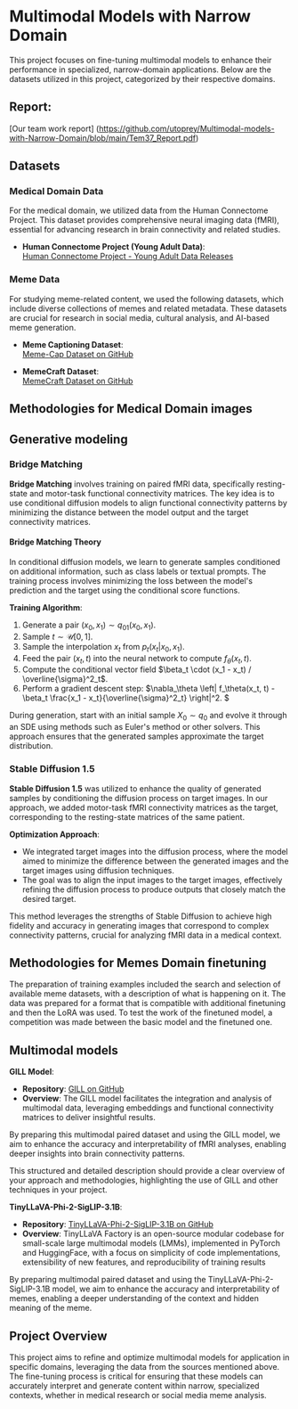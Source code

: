 # Multimodal Models with Narrow Domain

This project focuses on fine-tuning multimodal models to enhance their performance in specialized, narrow-domain applications. Below are the datasets utilized in this project, categorized by their respective domains.

## Report: 
[Our team work report] (https://github.com/utoprey/Multimodal-models-with-Narrow-Domain/blob/main/Tem37_Report.pdf)

## Datasets

### Medical Domain Data
For the medical domain, we utilized data from the Human Connectome Project. This dataset provides comprehensive neural imaging data (fMRI), essential for advancing research in brain connectivity and related studies.

- **Human Connectome Project (Young Adult Data)**:  
  [Human Connectome Project - Young Adult Data Releases](https://www.humanconnectome.org/study/hcp-young-adult/data-releases)

### Meme Data
For studying meme-related content, we used the following datasets, which include diverse collections of memes and related metadata. These datasets are crucial for research in social media, cultural analysis, and AI-based meme generation.

- **Meme Captioning Dataset**:  
  [Meme-Cap Dataset on GitHub](https://github.com/eujhwang/meme-cap)

- **MemeCraft Dataset**:  
  [MemeCraft Dataset on GitHub](https://github.com/Social-AI-Studio/MemeCraft.git)

## Methodologies for Medical Domain images 

## Generative modeling

### Bridge Matching
**Bridge Matching** involves training on paired fMRI data, specifically resting-state and motor-task functional connectivity matrices. The key idea is to use conditional diffusion models to align functional connectivity patterns by minimizing the distance between the model output and the target connectivity matrices.

#### Bridge Matching Theory

In conditional diffusion models, we learn to generate samples conditioned on additional information, such as class labels or textual prompts. The training process involves minimizing the loss between the model's prediction and the target using the conditional score functions.

**Training Algorithm**:
1. Generate a pair $(x_0, x_1) \sim q_{01}(x_0, x_1)$.
2. Sample $t \sim \mathcal{U}[0, 1]$.
3. Sample the interpolation $x_t$ from $p_t(x_t | x_0, x_1)$.
4. Feed the pair $(x_t, t)$ into the neural network to compute $f_\theta(x_t, t)$.
5. Compute the conditional vector field $\beta_t \cdot (x_1 - x_t) / \overline{\sigma}^2_t$.
6. Perform a gradient descent step: $\nabla_\theta \left\| f_\theta(x_t, t) - \beta_t \frac{x_1 - x_t}{\overline{\sigma}^2_t} \right\|^2. $

During generation, start with an initial sample $X_0 \sim q_{0}$ and evolve it through an SDE using methods such as Euler's method or other solvers. This approach ensures that the generated samples approximate the target distribution.

### Stable Diffusion 1.5

**Stable Diffusion 1.5** was utilized to enhance the quality of generated samples by conditioning the diffusion process on target images. In our approach, we added motor-task fMRI connectivity matrices as the target, corresponding to the resting-state matrices of the same patient.

**Optimization Approach**:
- We integrated target images into the diffusion process, where the model aimed to minimize the difference between the generated images and the target images using diffusion techniques. 
- The goal was to align the input images to the target images, effectively refining the diffusion process to produce outputs that closely match the desired target.

This method leverages the strengths of Stable Diffusion to achieve high fidelity and accuracy in generating images that correspond to complex connectivity patterns, crucial for analyzing fMRI data in a medical context.

## Methodologies for Memes Domain finetuning

The preparation of training examples included the search and selection of available meme datasets, with a description of what is happening on it. The data was prepared for a format that is compatible with additional finetuning and then the LoRA was used. To test the work of the finetuned model, a competition was made between the basic model and the finetuned one.

## Multimodal models

**GILL Model**:
- **Repository**: [GILL on GitHub](https://github.com/kohjingyu/gill/tree/main?tab=readme-ov-file)
- **Overview**: The GILL model facilitates the integration and analysis of multimodal data, leveraging embeddings and functional connectivity matrices to deliver insightful results.

By preparing this multimodal paired dataset and using the GILL model, we aim to enhance the accuracy and interpretability of fMRI analyses, enabling deeper insights into brain connectivity patterns.

This structured and detailed description should provide a clear overview of your approach and methodologies, highlighting the use of GILL and other techniques in your project.

**TinyLLaVA-Phi-2-SigLIP-3.1B**:
- **Repository**: [TinyLLaVA-Phi-2-SigLIP-3.1B on GitHub]([https://github.com/kohjingyu/gill/tree/main?tab=readme-ov-file](https://github.com/TinyLLaVA/TinyLLaVA_Factory))
- **Overview**: TinyLLaVA Factory is an open-source modular codebase for small-scale large multimodal models (LMMs), implemented in PyTorch and HuggingFace, with a focus on simplicity of code implementations, extensibility of new features, and reproducibility of training results

By preparing multimodal paired dataset and using the TinyLLaVA-Phi-2-SigLIP-3.1B model, we aim to enhance the accuracy and interpretability of memes, enabling a deeper understanding of the context and hidden meaning of the meme.

## Project Overview

This project aims to refine and optimize multimodal models for application in specific domains, leveraging the data from the sources mentioned above. The fine-tuning process is critical for ensuring that these models can accurately interpret and generate content within narrow, specialized contexts, whether in medical research or social media meme analysis.



